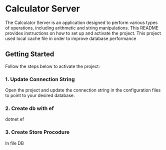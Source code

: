 # Calculator Server

The Calculator Server is an application designed to perform various types of operations, including arithmetic and string manipulations. This README provides instructions on how to set up and activate the project.
This project used local cache file in order to improve database performance 

## Getting Started

Follow the steps below to activate the project:

### 1. Update Connection String

Open the project and update the connection string in the configuration files to point to your desired database.


### 2. Create db with ef

dotnet ef



### 3. Create Store Procodure

In file DB
